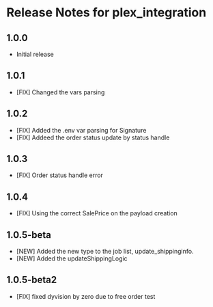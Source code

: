 # Release Notes for plex_integration

## 1.0.0
- Initial release

## 1.0.1
- [FIX] Changed the vars parsing

## 1.0.2
- [FIX] Added the .env var parsing for Signature
- [FIX] Addeed the order status update by status handle

## 1.0.3
- [FIX] Order status handle error

## 1.0.4
- [FIX] Using the correct SalePrice on the payload creation

## 1.0.5-beta
- [NEW] Added the new type to the job list, update_shippinginfo. 
- [NEW] Added the updateShippingLogic

## 1.0.5-beta2
- [FIX] fixed dyvision by zero due to free order test
